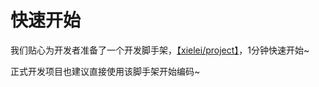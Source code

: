# 快速开始

我们贴心为开发者准备了一个开发脚手架，[【xielei/project】](https://github.com/xielei/project)，1分钟快速开始~

正式开发项目也建议直接使用该脚手架开始编码~
